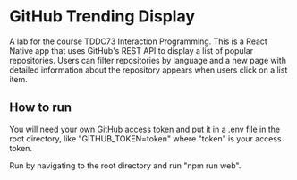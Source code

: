 # GitHub Trending Display
A lab for the course TDDC73 Interaction Programming. This is a React Native app that uses GitHub's REST API to display a list of popular repositories. Users can filter repositories by language and a new page with detailed information about the repository appears when users click on a list item.

## How to run
You will need your own GitHub access token and put it in a .env file in the root directory, like "GITHUB_TOKEN=token" where "token" is your access token.

Run by navigating to the root directory and run "npm run web".

